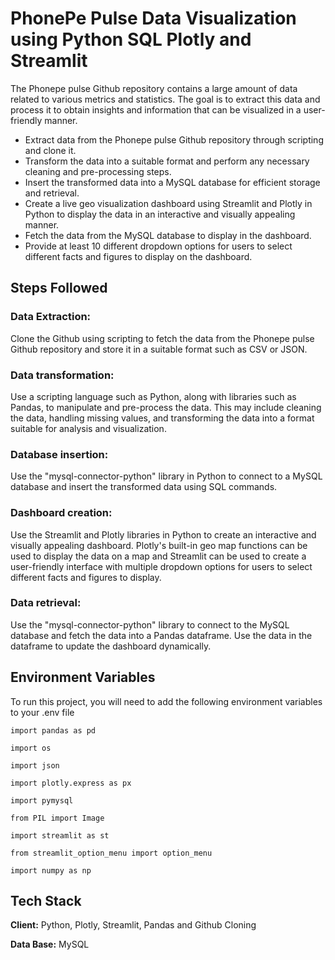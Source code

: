 
# PhonePe Pulse Data Visualization using Python SQL Plotly and Streamlit

The Phonepe pulse Github repository contains a large amount of data related to
various metrics and statistics. The goal is to extract this data and process it to obtain
insights and information that can be visualized in a user-friendly manner.

* Extract data from the Phonepe pulse Github repository through scripting and clone it.
* Transform the data into a suitable format and perform any necessary cleaning and pre-processing steps.
* Insert the transformed data into a MySQL database for efficient storage and retrieval.
* Create a live geo visualization dashboard using Streamlit and Plotly in Python to display the data in an interactive and visually appealing manner.
* Fetch the data from the MySQL database to display in the dashboard.
* Provide at least 10 different dropdown options for users to select different facts and figures to display on the dashboard.

## Steps Followed
### Data Extraction:
Clone the Github using scripting to fetch the data from the
Phonepe pulse Github repository and store it in a suitable format such as CSV or JSON.  

### Data transformation:
Use a scripting language such as Python, along with
libraries such as Pandas, to manipulate and pre-process the data. This may
include cleaning the data, handling missing values, and transforming the data
into a format suitable for analysis and visualization.

### Database insertion:
Use the "mysql-connector-python" library in Python to
connect to a MySQL database and insert the transformed data using SQL commands.

### Dashboard creation:
 Use the Streamlit and Plotly libraries in Python to create
an interactive and visually appealing dashboard. Plotly's built-in geo map
functions can be used to display the data on a map and Streamlit can be used
to create a user-friendly interface with multiple dropdown options for users to
select different facts and figures to display.

### Data retrieval:
Use the "mysql-connector-python" library to connect to the
MySQL database and fetch the data into a Pandas dataframe. Use the data in
the dataframe to update the dashboard dynamically.

### 








## Environment Variables

To run this project, you will need to add the following environment variables to your .env file

`import pandas as pd`

`import os`

`import json`

`import plotly.express as px`

`import pymysql`

`from PIL import Image`

`import streamlit as st`

`from streamlit_option_menu import option_menu`

`import numpy as np`


## Tech Stack

**Client:** Python, Plotly, Streamlit, Pandas and Github Cloning

**Data Base:** MySQL

